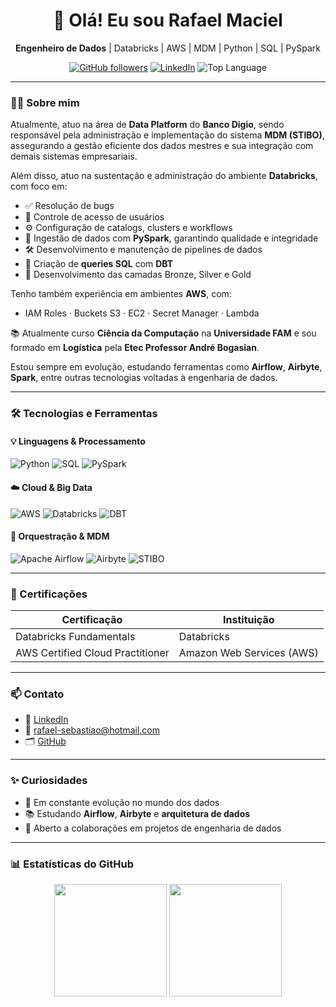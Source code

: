 <h1 align="center">👋 Olá! Eu sou Rafael Maciel</h1>
<p align="center">
  <b>Engenheiro de Dados</b> | Databricks | AWS | MDM | Python | SQL | PySpark
</p>

<p align="center">
  <a href="https://github.com/rafaelsmaciel"><img src="https://img.shields.io/github/followers/rafaelsmaciel?style=social" alt="GitHub followers"></a>
  <a href="https://www.linkedin.com/in/rafael-smaciel/"><img src="https://img.shields.io/badge/-LinkedIn-blue?style=flat-square&logo=linkedin&logoColor=white" alt="LinkedIn"></a>
  <img src="https://img.shields.io/github/languages/top/RafaelSMaciel?color=orange&style=flat-square" alt="Top Language">
</p>

---

### 👨‍💻 Sobre mim

Atualmente, atuo na área de **Data Platform** do **Banco Digio**, sendo responsável pela administração e implementação do sistema **MDM (STIBO)**, assegurando a gestão eficiente dos dados mestres e sua integração com demais sistemas empresariais.

Além disso, atuo na sustentação e administração do ambiente **Databricks**, com foco em:

- ✅ Resolução de bugs
- 🔐 Controle de acesso de usuários
- ⚙️ Configuração de catalogs, clusters e workflows
- 💾 Ingestão de dados com **PySpark**, garantindo qualidade e integridade
- 🛠️ Desenvolvimento e manutenção de pipelines de dados
- 🧮 Criação de **queries SQL** com **DBT**
- 🧱 Desenvolvimento das camadas Bronze, Silver e Gold

Tenho também experiência em ambientes **AWS**, com:

- IAM Roles · Buckets S3 · EC2 · Secret Manager · Lambda

📚 Atualmente curso **Ciência da Computação** na **Universidade FAM** e sou formado em **Logística** pela **Etec Professor André Bogasian**.

Estou sempre em evolução, estudando ferramentas como **Airflow**, **Airbyte**, **Spark**, entre outras tecnologias voltadas à engenharia de dados.

---

### 🛠️ Tecnologias e Ferramentas

#### 💡 Linguagens & Processamento
![Python](https://img.shields.io/badge/Python-3670A0?style=for-the-badge&logo=python&logoColor=white)
![SQL](https://img.shields.io/badge/SQL-4479A1?style=for-the-badge&logo=postgresql&logoColor=white)
![PySpark](https://img.shields.io/badge/PySpark-F37626?style=for-the-badge&logo=apachespark&logoColor=white)

#### ☁️ Cloud & Big Data
![AWS](https://img.shields.io/badge/AWS-FF9900?style=for-the-badge&logo=amazonaws&logoColor=white)
![Databricks](https://img.shields.io/badge/Databricks-E60027?style=for-the-badge&logo=databricks&logoColor=white)
![DBT](https://img.shields.io/badge/dbt-FF694B?style=for-the-badge&logo=dbt&logoColor=white)

#### 🔄 Orquestração & MDM
![Apache Airflow](https://img.shields.io/badge/Airflow-017CEE?style=for-the-badge&logo=apacheairflow&logoColor=white)
![Airbyte](https://img.shields.io/badge/Airbyte-4B32C3?style=for-the-badge&logo=data&logoColor=white)
![STIBO](https://img.shields.io/badge/STIBO-Data%20MDM-green?style=for-the-badge)

---

### 📜 Certificações

| Certificação                         | Instituição                    
|-------------------------------------|--------------------------------|
| Databricks Fundamentals             | Databricks                     |
| AWS Certified Cloud Practitioner    | Amazon Web Services (AWS)      |

---

### 📫 Contato

- 💼 [LinkedIn](https://www.linkedin.com/in/rafael-smaciel/)
- 📧 rafael-sebastiao@hotmail.com
- 🗂️ [GitHub](https://github.com/rafael-smaciel)

---

### ✨ Curiosidades

- 🎯 Em constante evolução no mundo dos dados
- 📚 Estudando **Airflow**, **Airbyte** e **arquitetura de dados**
- 🤝 Aberto a colaborações em projetos de engenharia de dados

---

### 📊 Estatísticas do GitHub

<p align="center">
  <img src="https://github-readme-stats.vercel.app/api?username=rafaelsmaciel&show_icons=true&theme=radical&count_private=true&hide=prs" height="180">
  <img src="https://github-readme-stats.vercel.app/api/top-langs/?username=rafaelsmaciel&layout=compact&theme=radical" height="180">
</p>
